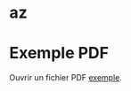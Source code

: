 # az
<!DOCTYPE html>
<html>
  <head>
    <title>Titre du document</title>
  </head>
  <body>
    <h1>Exemple PDF</h1>
    <p>Ouvrir un fichier PDF  <a href="/uploads/media/default/0001/01/540cb75550adf33f281f29132dddd14fded85bfc.pdf">exemple</a>.</p>
  </body>
</html>
